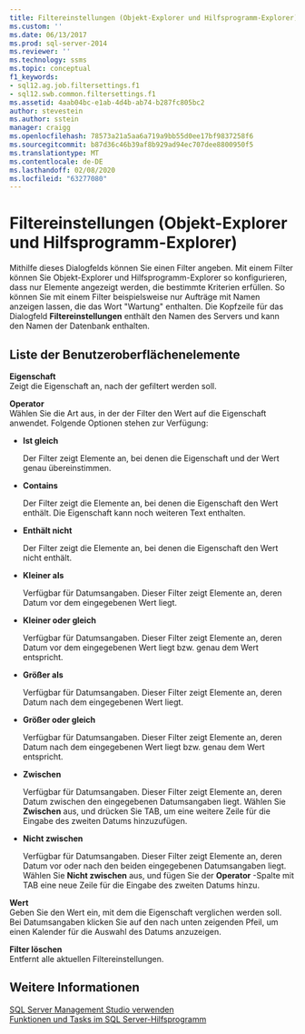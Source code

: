 ```yaml
---
title: Filtereinstellungen (Objekt-Explorer und Hilfsprogramm-Explorer) | Microsoft-Dokumentation
ms.custom: ''
ms.date: 06/13/2017
ms.prod: sql-server-2014
ms.reviewer: ''
ms.technology: ssms
ms.topic: conceptual
f1_keywords:
- sql12.ag.job.filtersettings.f1
- sql12.swb.common.filtersettings.f1
ms.assetid: 4aab04bc-e1ab-4d4b-ab74-b287fc805bc2
author: stevestein
ms.author: sstein
manager: craigg
ms.openlocfilehash: 78573a21a5aa6a719a9bb55d0ee17bf9837258f6
ms.sourcegitcommit: b87d36c46b39af8b929ad94ec707dee8800950f5
ms.translationtype: MT
ms.contentlocale: de-DE
ms.lasthandoff: 02/08/2020
ms.locfileid: "63277080"
---
```

# <a name="filter-settings-object-explorer-and-utility-explorer"></a>Filtereinstellungen (Objekt-Explorer und Hilfsprogramm-Explorer)
  Mithilfe dieses Dialogfelds können Sie einen Filter angeben. Mit einem Filter können Sie Objekt-Explorer und Hilfsprogramm-Explorer so konfigurieren, dass nur Elemente angezeigt werden, die bestimmte Kriterien erfüllen. So können Sie mit einem Filter beispielsweise nur Aufträge mit Namen anzeigen lassen, die das Wort "Wartung" enthalten. Die Kopfzeile für das Dialogfeld **Filtereinstellungen** enthält den Namen des Servers und kann den Namen der Datenbank enthalten.  
  
## <a name="uielement-list"></a>Liste der Benutzeroberflächenelemente  
 **Eigenschaft**  
 Zeigt die Eigenschaft an, nach der gefiltert werden soll.  
  
 **Operator**  
 Wählen Sie die Art aus, in der der Filter den Wert auf die Eigenschaft anwendet. Folgende Optionen stehen zur Verfügung:  
  
-   **Ist gleich**  
  
     Der Filter zeigt Elemente an, bei denen die Eigenschaft und der Wert genau übereinstimmen.  
  
-   **Contains**  
  
     Der Filter zeigt die Elemente an, bei denen die Eigenschaft den Wert enthält. Die Eigenschaft kann noch weiteren Text enthalten.  
  
-   **Enthält nicht**  
  
     Der Filter zeigt die Elemente an, bei denen die Eigenschaft den Wert nicht enthält.  
  
-   **Kleiner als**  
  
     Verfügbar für Datumsangaben. Dieser Filter zeigt Elemente an, deren Datum vor dem eingegebenen Wert liegt.  
  
-   **Kleiner oder gleich**  
  
     Verfügbar für Datumsangaben. Dieser Filter zeigt Elemente an, deren Datum vor dem eingegebenen Wert liegt bzw. genau dem Wert entspricht.  
  
-   **Größer als**  
  
     Verfügbar für Datumsangaben. Dieser Filter zeigt Elemente an, deren Datum nach dem eingegebenen Wert liegt.  
  
-   **Größer oder gleich**  
  
     Verfügbar für Datumsangaben. Dieser Filter zeigt Elemente an, deren Datum nach dem eingegebenen Wert liegt bzw. genau dem Wert entspricht.  
  
-   **Zwischen**  
  
     Verfügbar für Datumsangaben. Dieser Filter zeigt Elemente an, deren Datum zwischen den eingegebenen Datumsangaben liegt. Wählen Sie **Zwischen** aus, und drücken Sie TAB, um eine weitere Zeile für die Eingabe des zweiten Datums hinzuzufügen.  
  
-   **Nicht zwischen**  
  
     Verfügbar für Datumsangaben. Dieser Filter zeigt Elemente an, deren Datum vor oder nach den beiden eingegebenen Datumsangaben liegt. Wählen Sie **Nicht zwischen** aus, und fügen Sie der **Operator** -Spalte mit TAB eine neue Zeile für die Eingabe des zweiten Datums hinzu.  
  
 **Wert**  
 Geben Sie den Wert ein, mit dem die Eigenschaft verglichen werden soll. Bei Datumsangaben klicken Sie auf den nach unten zeigenden Pfeil, um einen Kalender für die Auswahl des Datums anzuzeigen.  
  
 **Filter löschen**  
 Entfernt alle aktuellen Filtereinstellungen.  
  
## <a name="see-also"></a>Weitere Informationen  
 [SQL Server Management Studio verwenden](../sql-server-management-studio-ssms.md)   
 [Funktionen und Tasks im SQL Server-Hilfsprogramm](../../relational-databases/manage/sql-server-utility-features-and-tasks.md)  
  
  
